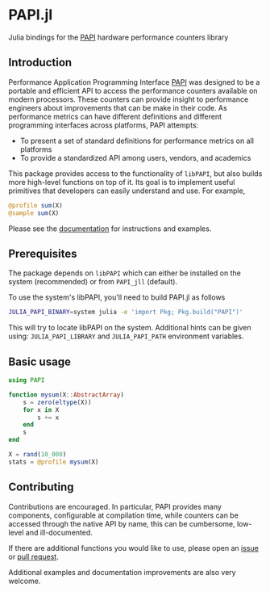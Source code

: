 # PAPI.jl

Julia bindings for the [PAPI](http://icl.cs.utk.edu/papi/index.html) hardware performance counters library

## Introduction

Performance Application Programming Interface [PAPI](http://icl.cs.utk.edu/papi/index.html) was designed to be a portable and efficient API to access
the performance counters available on modern processors. These counters can provide insight to performance engineers
about improvements that can be make in their code. As performance metrics can have different definitions and different
programming interfaces across platforms, PAPI attempts:

- To present a set of standard definitions for performance metrics on all platforms
- To provide a standardized API among users, vendors, and academics

This package provides access to the functionality of `libPAPI`, but also builds more high-level functions on top of it.
Its goal is to implement useful primitives that developers can easily understand and use. For example,

```julia
@profile sum(X)
@sample sum(X)
```

Please see the [documentation](https://juliaperf.github.io/PAPI.jl/stable/) for instructions and examples.

## Prerequisites

The package depends on `libPAPI` which can either be installed on the system (recommended) or from `PAPI_jll` (default).

To use the system's libPAPI, you'll need to build PAPI.jl as follows

```bash
JULIA_PAPI_BINARY=system julia -e 'import Pkg; Pkg.build("PAPI")'
```

This will try to locate libPAPI on the system. Additional hints can be given using: `JULIA_PAPI_LIBRARY` and `JULIA_PAPI_PATH` environment variables.

## Basic usage

```julia
using PAPI

function mysum(X::AbstractArray)
    s = zero(eltype(X))
    for x in X
        s += x
    end
    s
end

X = rand(10_000)
stats = @profile mysum(X)
```

## Contributing

Contributions are encouraged. In particular, PAPI provides many components, configurable at compilation time,
while counters can be accessed through the native API by name, this can be cumbersome, low-level and ill-documented.

If there are additional functions you would like to use, please open an [issue](https://github.com/JuliaPerf/PAPI.jl/issues) or [pull request](https://github.com/JuliaPerf/PAPI.jl/pulls).

Additional examples and documentation improvements are also very welcome.
